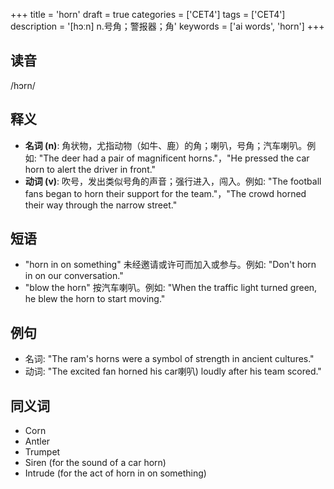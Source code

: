 +++
title = 'horn'
draft = true
categories = ['CET4']
tags = ['CET4']
description = '[hɔːn] n.号角；警报器；角'
keywords = ['ai words', 'horn']
+++

## 读音
/hɔrn/

## 释义
- **名词 (n)**: 角状物，尤指动物（如牛、鹿）的角；喇叭，号角；汽车喇叭。例如: "The deer had a pair of magnificent horns."，"He pressed the car horn to alert the driver in front."
- **动词 (v)**: 吹号，发出类似号角的声音；强行进入，闯入。例如: "The football fans began to horn their support for the team."，"The crowd horned their way through the narrow street."

## 短语
- "horn in on something" 未经邀请或许可而加入或参与。例如: "Don't horn in on our conversation."
- "blow the horn" 按汽车喇叭。例如: "When the traffic light turned green, he blew the horn to start moving."

## 例句
- 名词: "The ram's horns were a symbol of strength in ancient cultures."
- 动词: "The excited fan horned his car喇叭) loudly after his team scored."

## 同义词
- Corn
- Antler
- Trumpet
- Siren (for the sound of a car horn)
- Intrude (for the act of horn in on something)

